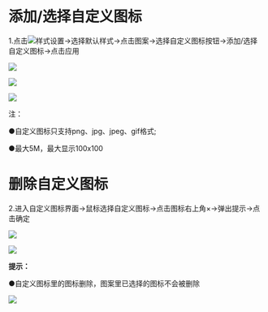 # 添加/选择自定义图标  

1.点击![](https://pic.dituwuyou.com/map%2Fpicture%2Ficon%2Fheatstyle.png)样式设置-&gt;选择默认样式-&gt;点击图案-&gt;选择自定义图标按钮-&gt;添加/选择自定义图标-&gt;点击应用

![](https://pic.dituwuyou.com/map/picture/custom-Icons/custom-Icons1.png)

![](https://pic.dituwuyou.com/map/picture/custom-Icons/custom-Icons2.png)

![](https://pic.dituwuyou.com/map/picture/custom-Icons/custom-Icons3.png)

注：

●自定义图标只支持png、jpg、jpeg、gif格式;

●最大5M，最大显示100x100

# 删除自定义图标

2.进入自定义图标界面-&gt;鼠标选择自定义图标-&gt;点击图标右上角×-&gt;弹出提示-&gt;点击确定

![](https://pic.dituwuyou.com/map/picture/custom-Icons/custom-Icons4.png)

![](https://pic.dituwuyou.com/map/picture/custom-Icons/custom-Icons5.png)

**提示：**

●自定义图标里的图标删除，图案里已选择的图标不会被删除

![](https://pic.dituwuyou.com/map/picture/custom-Icons/custom-Icons6.png)

